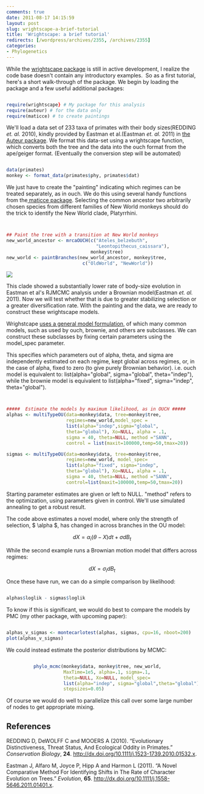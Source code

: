 ```yaml
---
comments: true
date: 2011-08-17 14:15:59
layout: post
slug: wrightscape-a-brief-tutorial
title: 'Wrightscape: a brief tutorial'
redirects: [/wordpress/archives/2355, /archives/2355]
categories:
- Phylogenetics
---
```


While the [wrightscape package](https://github.com/cboettig/wrightscape) is still in active development, I realize the code base doesn't contain any introductory examples.  So as a first tutorial, here's a short walk-through of the package.  We begin by loading the package and a few useful additional packages:


```r

require(wrightscape} # My package for this analysis
require(auteur) # for the data only
require(maticce) # to create paintings
```


We'll load a data set of 233 taxa of primates with their body sizes(REDDING _et. al._ 2010), kindly provided by Eastman et al.(Eastman _et. al._ 2011) in [the Auteur package](http://www.carlboettiger.info/archives/2337).  We format this data-set using a wrightscape function, which converts both the tree and the data into the ouch format from the ape/geiger format.  (Eventually the conversion step will be automated)


```r

data(primates)
monkey <- format_data(primates$phy, primates$dat)
```


We just have to create the "painting" indicating which regimes can be treated separately, as in ouch.  We do this using several handy functions from the[ maticce package](http://openwetware.org/wiki/User:Carl_Boettiger/Notebook/Comparative_Phylogenetics/2010/04/18).  Selecting the common ancestor two arbitrarily chosen species from different families of New World monkeys should do the trick to identify the New World clade, Platyrrhini. 


```r


## Paint the tree with a transition at New World monkeys
new_world_ancestor <- mrcaOUCH(c("Ateles_belzebuth",
                                 "Leontopithecus_caissara"), 
                               monkey$tree)
new_world <- paintBranches(new_world_ancestor, monkey$tree,
                            c("OldWorld", "NewWorld"))


```


![]( http://farm7.staticflickr.com/6073/6053510239_a267fea02f_o.png )


This clade showed a substantially lower rate of body-size evolution in Eastman et al's RJMCMC analysis under a Brownian model(Eastman _et. al._ 2011).  Now we will test whether that is due to greater stabilizing selection or a greater diversification rate.  With the painting and the data, we are ready to construct these wrightscape models.  


Wrighstcape [uses a general model formulation](http://www.carlboettiger.info/archives/2027), of which many common models, such as used by ouch, brownie, and others are subclasses.  We can construct these subclasses by fixing certain parameters using the model_spec parameter.  

 This specifies which parameters out of alpha, theta, and sigma are independently estimated on each regime, kept global across regimes, or, in the case of alpha, fixed to zero (to give purely Brownian behavior).  i.e.
ouch model is equivalent to: list(alpha="global", sigma="global", theta="indep"), while the brownie model is equivalent to list(alpha="fixed", sigma="indep", theta="global"). 


```r


#####  Estimate the models by maximum likelihood, as in OUCH #####
alphas <- multiTypeOU(data=monkey$data, tree=monkey$tree,
                      regimes=new_world,model_spec = 
                      list(alpha="indep",sigma="global", 
                      theta="global"), Xo=NULL, alpha = .1, 
                      sigma = 40, theta=NULL, method ="SANN", 
                      control = list(maxit=100000,temp=50,tmax=20))

sigmas <- multiTypeOU(data=monkey$data, tree=monkey$tree, 
                      regimes=new_world, model_spec= 
                      list(alpha="fixed", sigma="indep", 
                      theta="global"), Xo=NULL, alpha = .1,
                      sigma = 40, theta=NULL, method ="SANN",
                      control=list(maxit=100000,temp=50,tmax=20))

```


Starting parameter estimates are given or left to NULL.  "method" refers to the optimization, using parameters given in control.  We'll use simulated annealing to get a robust result.  

The code above estimates a novel model, where only the strength of selection, $ \alpha $, has changed in across branches in the OU model:

$$ dX = \alpha_i ( \theta - X) dt + \sigma dB_t $$

While the second example runs a Brownian motion model that differs across regimes: 
 
$$ dX = \sigma_i dB_t $$


Once these have run, we can do a simple comparison by likelihood:


```r

alphas$loglik - sigmas$loglik
```


To know if this is significant, we would do best to compare the models by PMC (my other package, with upcoming paper):


```r

alphas_v_sigmas <- montecarlotest(alphas, sigmas, cpu=16, nboot=200)
plot(alphas_v_sigmas)
```


We could instead estimate the posterior distributions by MCMC:

```r

          phylo_mcmc(monkey$data, monkey$tree, new_world, 
                     MaxTime=1e5, alpha=.1, sigma=.1, 
                     theta=NULL, Xo=NULL, model_spec=
                     list(alpha="indep", sigma="global",theta="global"),
                     stepsizes=0.05)
```


Of course we would do well to parallelize this call over some large number of nodes to get appropriate mixing.  





## References

<p>REDDING D, DeWOLFF C and MOOERS A (2010).
&ldquo;Evolutionary Distinctiveness, Threat Status, And Ecological Oddity in Primates.&rdquo;
<EM>Conservation Biology</EM>, <B>24</B>.
<a href="http://dx.doi.org/10.1111/j.1523-1739.2010.01532.x">http://dx.doi.org/10.1111/j.1523-1739.2010.01532.x</a>.
<p>Eastman J, Alfaro M, Joyce P, Hipp A and Harmon L (2011).
&ldquo;A Novel Comparative Method For Identifying Shifts in The Rate of Character Evolution on Trees.&rdquo;
<EM>Evolution</EM>, <B>65</B>.
<a href="http://dx.doi.org/10.1111/j.1558-5646.2011.01401.x">http://dx.doi.org/10.1111/j.1558-5646.2011.01401.x</a>.
